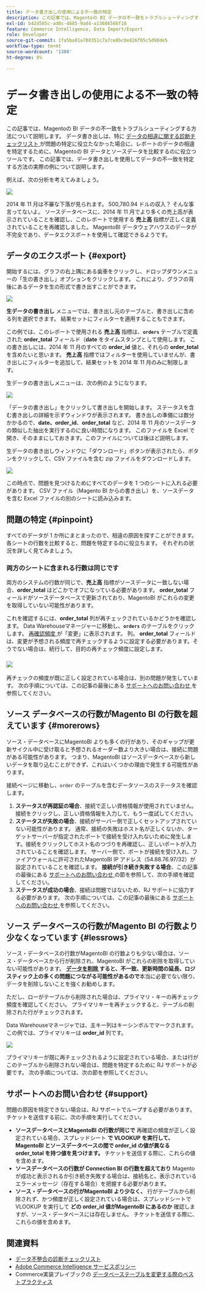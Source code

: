 ```yaml
---
title: データ書き出しの使用による不一致の特定
description: この記事では、Magentoの BI データの不一致をトラブルシューティングする方法について説明します。 データエクスポートは、特に [data dispensity diagnostic checklist] （https://experienceleague.adobe.com/en/docs/commerce-knowledge-base/kb/troubleshooting/miscellaneous/diagnosing-a-data-discrepancy）で問題を特定できなかった場合に、レポートでデータの相違を特定するために、Magentoの BI データとソースデータを比較するのに便利なツールです。 この記事では、データ書き出しを使用してデータの不一致を特定する方法の実際の例について説明します。
exl-id: b42d585c-ad8c-4685-9ad4-a13686566f18
feature: Commerce Intelligence, Data Import/Export
role: Developer
source-git-commit: 1fa5ba91a788351c7a7ce8bc0e826f05c5d98de5
workflow-type: tm+mt
source-wordcount: '1300'
ht-degree: 0%

---
```


# データ書き出しの使用による不一致の特定

この記事では、Magentoの BI データの不一致をトラブルシューティングする方法について説明します。 データ書き出しは、特に [ データの相違に関する診断チェックリスト ](https://experienceleague.adobe.com/en/docs/commerce-knowledge-base/kb/troubleshooting/miscellaneous/diagnosing-a-data-discrepancy) が問題の特定に役立たなかった場合に、レポートのデータの相違を特定するために、Magentoの BI データとソースデータを比較するのに役立つツールです。 この記事では、データ書き出しを使用してデータの不一致を特定する方法の実際の例について説明します。

例えば、次の分析を考えてみましょう。

![](assets/Exports_Discrepancies_1.png)

2014 年 11 月は不審な下落が見られます。 500,780.94 ドルの収入？ そんな事言ってないよ。 ソースデータベースに、2014 年 11 月でより多くの売上高が表示されていることを確認し、このレポートで使用する **売上高** 指標が正しく定義されていることを再確認しました。 MagentoBI データウェアハウスのデータが不完全であり、データエクスポートを使用して確認できるようです。

## データのエクスポート {#export}

開始するには、グラフの右上隅にある歯車をクリックし、ドロップダウンメニューの「生の書き出し」オプションをクリックします。 これにより、グラフの背後にあるデータを生の形式で書き出すことができます。

![](assets/Export_Discrepancies_5.gif)

**生データの書き出し** メニューでは、書き出し元のテーブルと、書き出しに含める列を選択できます。 結果セットにフィルターを適用することもできます。

この例では、このレポートで使用される **売上高** 指標は、**`orders`** テーブルで定義された **order\_total** フィールド（**date** をタイムスタンプとして使用します。 この書き出しには、2014 年 11 月のすべての **order\_id** 値と、それらの **order\_total** を含めたいと思います。 **売上高** 指標ではフィルターを使用していませんが、書き出しにフィルターを追加して、結果セットを 2014 年 11 月のみに制限します。

生データの書き出しメニューは、次の例のようになります。

![](assets/Exports_Discrepancies_2.png)

「データの書き出し」をクリックして書き出しを開始します。 ステータスを含む書き出しの詳細を示すウィンドウが表示されます。 書き出しの準備には数分かかるので、**date、order\_id**、**order\_total** など、2014 年 11 月のソースデータの類似した抽出を実行するのに良い時間になります。 このファイルを Excel で開き、そのままにしておきます。このファイルについては後ほど説明します。

生データの書き出しウィンドウに「ダウンロード」ボタンが表示されたら、ボタンをクリックして、CSV ファイルを含む zip ファイルをダウンロードします。

![](assets/Export_Discrepancies_6.png)

この時点で、問題を見つけるためにすべてのデータを 1 つのシートに入れる必要があります。 CSV ファイル（Magento BI からの書き出し）を、ソースデータを含む Excel ファイルの別のシートに読み込みます。

## 問題の特定 {#pinpoint}

すべてのデータが 1 か所にまとまったので、相違の原因を探すことができます。 各シートの行数を比較すると、問題を特定するのに役立ちます。 それぞれの状況を詳しく見てみましょう。

### 両方のシートに含まれる行数は同じです

両方のシステムの行数が同じで、**売上高** 指標がソースデータに一致しない場合、**order\_total** はどこかでオフになっている必要があります。 **order\_total** フィールドがソースデータベースで更新されており、MagentoBI がこれらの変更を取得していない可能性があります。

これを確認するには、**order\_total** 列が再チェックされているかどうかを確認します。 Data Warehouseマネージャーに移動し、**`orders`** のテーブルをクリックします。 [ 再確認頻度 ](https://experienceleague.adobe.com/docs/commerce-business-intelligence/mbi/analyze/warehouse-manager/cfg-data-rechecks.html) が「変更」に表示されます。 列。 **order\_total** フィールドは、変更が予想される頻度で再チェックするように設定する必要があります。そうでない場合は、続行して、目的の再チェック頻度に設定します。

### ![](assets/Export_Discrepancies_4.gif)

再チェックの頻度が既に正しく設定されている場合は、別の問題が発生しています。 次の手順については、この記事の最後にある [ サポートへのお問い合わせ ](#support) を参照してください。

## ソース データベースの行数がMagento BI の行数を超えています {#morerows}

ソース・データベースにMagentoBI よりも多くの行があり、そのギャップが更新サイクル中に受け取ると予想されるオーダー数より大きい場合は、接続に問題がある可能性があります。 つまり、MagentoBI はソースデータベースから新しいデータを取り込むことができず、これはいくつかの理由で発生する可能性があります。

接続ページに移動し、`order` のテーブルを含むデータソースのステータスを確認します。

1. **ステータスが再認証の場合**、接続で正しい資格情報が使用されていません。 接続をクリックし、正しい資格情報を入力して、もう一度試してください。
1. **ステータスが失敗の場合**、接続がサーバー側で正しくセットアップされていない可能性があります。 通常、接続の失敗はホスト名が正しくないか、ターゲットサーバーが指定されたポートで接続を受け入れないために発生します。接続をクリックしてホスト名のつづりを再確認し、正しいポートが入力されていることを確認します。 サーバー側で、ポートが接続を受け入れ、ファイアウォールに許可されたMagentoBI IP アドレス（54.88.76.97/32）が設定されていることを確認します。 **接続が引き続き失敗する場合**、この記事の最後にある [ サポートへのお問い合わせ ](#support) の節を参照して、次の手順を確認してください。
1. **ステータスが成功の場合**、接続は問題ではないため、RJ サポートに協力する必要があります。 次の手順については、この記事の最後にある [ サポートへのお問い合わせ ](#support) を参照してください。

## ソース データベースの行数がMagento BI の行数より少なくなっています {#lessrows}

ソース・データベースの行数がMagentoBI の行数よりも少ない場合は、ソース・データベースから行が削除され、MagentoBI がこれらの削除を取得していない可能性があります。 **&#x200B; [ データを削除 ](https://experienceleague.adobe.com/docs/commerce-business-intelligence/mbi/best-practices/data/opt-db-analysis.html) すると、不一致、更新時間の延長、ロジスティック上の多くの問題につながる可能性があるので**&#x200B;本当に必要でない限り、データを削除しないことを強くお勧めします。

ただし、ローがテーブルから削除された場合は、プライマリ・キーの再チェック頻度を確認してください。 プライマリキーを再チェックすると、テーブルの削除された行がチェックされます。

Data Warehouseマネージャでは、主キー列はキーシンボルでマークされます。 この例では、プライマリキーは **order\_id** 列です。

![](assets/Export_Discrepancies_3.png)

プライマリキーが既に再チェックされるように設定されている場合、または行がこのテーブルから削除されない場合は、問題を特定するために RJ サポートが必要です。 次の手順については、次の節を参照してください。

## サポートへのお問い合わせ {#support}

問題の原因を特定できない場合は、RJ サポートでループする必要があります。 チケットを送信する前に、次の手順を実行してください。

* **ソースデータベースとMagentoBI の行数が同じで** 再確認の頻度が正しく設定されている場合、スプレッドシート **で VLOOKUP を実行して、MagentoBI とソースデータベースの間で order\_id の値が異なる order\_total を持つ値を見つけます。** チケットを送信する際に、これらの値を含めます。
* **ソースデータベースの行数が Connection BI の行数を超えており** Magentoが成功と表示されるか引き続き失敗する場合は、接続名と、表示されているエラーメッセージ（存在する場合）を把握する必要があります。
* **ソース・データベースの行がMagentoBI より少なく、** 行がテーブルから削除されず、かつ頻度が正しく設定されている場合は、スプレッドシートで VLOOKUP を実行して **どの order\_id 値がMagentoBI にあるのか** 確認しますが、ソース・データベースには存在しません。 チケットを送信する際に、これらの値を含めます。

## 関連資料

* [ データ不整合の診断チェックリスト ](https://experienceleague.adobe.com/en/docs/commerce-knowledge-base/kb/troubleshooting/miscellaneous/diagnosing-a-data-discrepancy)
* [Adobe Commerce Intelligence サービスポリシー ](https://experienceleague.adobe.com/en/docs/commerce-knowledge-base/kb/troubleshooting/miscellaneous/mbi-service-policies)
* Commerce実装プレイブックの [ データベーステーブルを変更する際のベストプラクティス ](https://experienceleague.adobe.com/en/docs/commerce-operations/implementation-playbook/best-practices/development/modifying-core-and-third-party-tables#why-adobe-recommends-avoiding-modifications)

